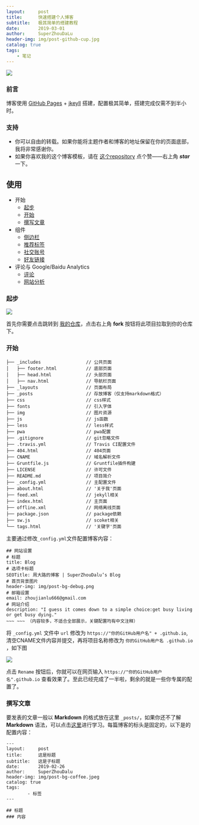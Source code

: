 ```yaml
---
layout:     post
title:      快速搭建个人博客
subtitle:   极其简单的搭建教程
date:       2019-03-01
author:     SuperZhouDaLu
header-img: img/post-github-cup.jpg
catalog: true
tags:                              
    - 笔记
---
```



![](http://ww1.sinaimg.cn/large/005yqb1Zly1g0n18e6qehj31jo0v8wj0.jpg)

>
### 前言

博客使用 [GitHub Pages](https://pages.github.com/) + [jkeyll](http://jekyllcn.com/) 搭建，配置极其简单，搭建完成仅需不到半小时。

>
### 支持
* 你可以自由的转载。如果你能将主题作者和博客的地址保留在你的页面底部，我将非常感谢你。
* 如果你喜欢我的这个博客模板，请在 [这个repository](https://github.com/superZhouDaLu/superzhoudalu.github.io) 点个赞——右上角 ***star*** 一下。

>
## 使用
* 开始
    * [起步](#起步)
    * [开始](#开始)
    * [撰写文章](#撰写文章)
 * 组件
    * [侧边栏](#侧边栏)
    * [推荐标签](#推荐标签)
    * [社交账号](#社交账号)
    * [好友链接](#好友链接)
 * 评论与 Google/Baidu Analytics
    * [评论](#评论)
    * [网站分析](#网站分析)
    
### 起步
![](http://ww1.sinaimg.cn/large/005yqb1Zly1g0n1697dd8j31jo0v80we.jpg)

首先你需要点击跳转到 [我的仓库](https://github.com/superZhouDaLu/superzhoudalu.github.io)，点击右上角 **fork** 按钮将此项目拉取到你的仓库下。

### 开始

``` shell
├── _includes                 // 公共页面
│   ├── footer.html           // 底部页面 
│   ├── head.html             // 头部页面
│   ├── nav.html              // 导航栏页面
├── _layouts                  // 页面布局
├── _posts                    // 存放博客（仅支持markdown格式）
├── css                       // css样式
├── fonts                     // 引入字体
├── img                       // 图片资源
├── js                        // js函数
├── less                      // less样式
├── pwa                       // pwa配置
├── .gitignore                // git忽略文件
├── .travis.yml               // Travis CI配置文件
├── 404.html                  // 404页面
├── CNAME                     // 域名解析文件
├── Gruntfile.js              // Gruntfile插件构建
├── LICENSE                   // 许可文件
├── README.md                 // 项目简介
├── _config.yml               // 主配置文件
├── about.html                // '关于我'页面
├── feed.xml                  // jekyll相关
├── index.html                // 主页面
├── offline.xml               // 网络离线页面
├── package.json              // package依赖
├── sw.js                     // scoket相关
└── tags.html                 // '关键字'页面
```  
主要通过修改`_config.yml`文件配置博客内容：

```
## 网站设置
# 标题
title: Blog
# 选项卡标题
SEOTitle: 周大路的博客 | SuperZhouDalu‘s Blog
# 首页背景图片
header-img: img/post-bg-debug.png
# 邮箱设置
email: zhoujianlu666@gmail.com
# 网站介绍
description: "I guess it comes down to a simple choice:get busy living or get busy dying."
~~~ ~~~ （内容较多，不适合全部展示，关键配置均有中文注释）
```
将 `_config.yml` 文件中 `url` 修改为 `https://"你的GitHub用户名" + .github.io`, 清空CNAME文件内容并提交，再将项目名称修改为 `你的GitHub用户名 .github.io` ，如下图

![](http://ww1.sinaimg.cn/large/005yqb1Zly1g0n17uz8d8j31jo0v842k.jpg)

点击 `Rename` 按钮后，你就可以在网页输入 `https://"你的GitHub用户名".github.io`  查看效果了。至此已经完成了一半啦，剩余的就是一些你专属的配置了。

### 撰写文章

要发表的文章一般以 **Markdown** 的格式放在这里 `_posts/`，如果你还不了解 **Markdown** 语法，可以点击[这里](https://markdown-zh.readthedocs.io/en/latest/)进行学习。每篇博客的标头是固定的，以下是的配置内容：

```
---
layout:     post
title:      这是标题
subtitle:   这是子标题
date:       2019-02-26
author:     SuperZhouDalu
header-img: img/post-bg-coffee.jpeg
catalog: true
tags:    
        - 标签
---

## 标题
### 内容
```

